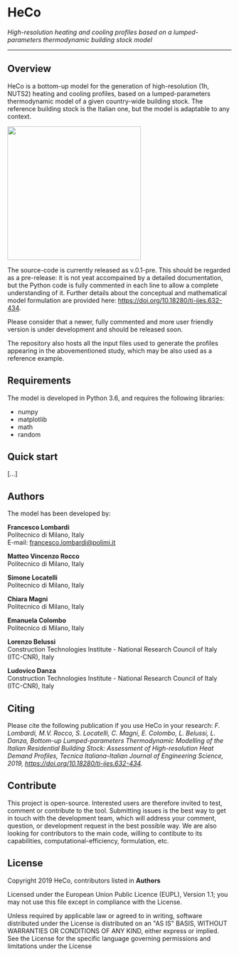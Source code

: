 # HeCo
*High-resolution heating and cooling profiles based on a lumped-parameters thermodynamic building stock model*

---

## Overview
HeCo is a bottom-up model for the generation of high-resolution (1h, NUTS2) heating and cooling profiles, based on a lumped-parameters thermodynamic model of a given country-wide building stock. The reference building stock is the Italian one, but the model is adaptable to any context.

<img src="https://github.com/SESAM-Polimi/RAMP/blob/master/Example%20output.png" width="300">

The source-code is currently released as v.0.1-pre. This should be regarded as a pre-release: it is not yeat accompained by a detailed documentation, but the Python code is fully commented in each line to allow a complete understanding of it. Further details about the conceptual and mathematical model formulation are provided here: https://doi.org/10.18280/ti-ijes.632-434. 

Please consider that a newer, fully commented and more user friendly version is under development and should be released soon.

The repository also hosts all the input files used to generate the profiles appearing in the abovementioned study, which may be also used as a reference example. 

## Requirements
The model is developed in Python 3.6, and requires the following libraries:
* numpy
* matplotlib
* math
* random

## Quick start
[...]

## Authors
The model has been developed by:

**Francesco Lombardi** <br/>
Politecnico di Milano, Italy <br/>
E-mail: francesco.lombardi@polimi.it <br/>

**Matteo Vincenzo Rocco** <br/>
Politecnico di Milano, Italy <br/>

**Simone Locatelli** <br/>
Politecnico di Milano, Italy <br/>

**Chiara Magni** <br/>
Politecnico di Milano, Italy <br/>

**Emanuela Colombo** <br/>
Politecnico di Milano, Italy <br/>

**Lorenzo Belussi** <br/>
Construction Technologies Institute - National Research Council of Italy (ITC-CNR), Italy <br/>

**Ludovico Danza** <br/>
Construction Technologies Institute - National Research Council of Italy (ITC-CNR), Italy <br/>


## Citing
Please cite the following publication if you use HeCo in your research:
*F. Lombardi, M.V. Rocco, S. Locatelli, C. Magni, E. Colombo, L. Belussi, L. Danza, Bottom-up Lumped-parameters Thermodynamic Modelling of the Italian Residential Building Stock: Assessment of High-resolution Heat Demand Profiles, Tecnica Italiana-Italian Journal of Engineering Science, 2019, https://doi.org/10.18280/ti-ijes.632-434.*

## Contribute
This project is open-source. Interested users are therefore invited to test, comment or contribute to the tool. Submitting issues is the best way to get in touch with the development team, which will address your comment, question, or development request in the best possible way. We are also looking for contributors to the main code, willing to contibute to its capabilities, computational-efficiency, formulation, etc. 

## License
Copyright 2019 HeCo, contributors listed in **Authors**

Licensed under the European Union Public Licence (EUPL), Version 1.1; you may not use this file except in compliance with the License. 

Unless required by applicable law or agreed to in writing, software distributed under the License is distributed on an "AS IS" BASIS, WITHOUT WARRANTIES OR CONDITIONS OF ANY KIND, either express or implied. See the License for the specific language governing permissions and limitations under the License
